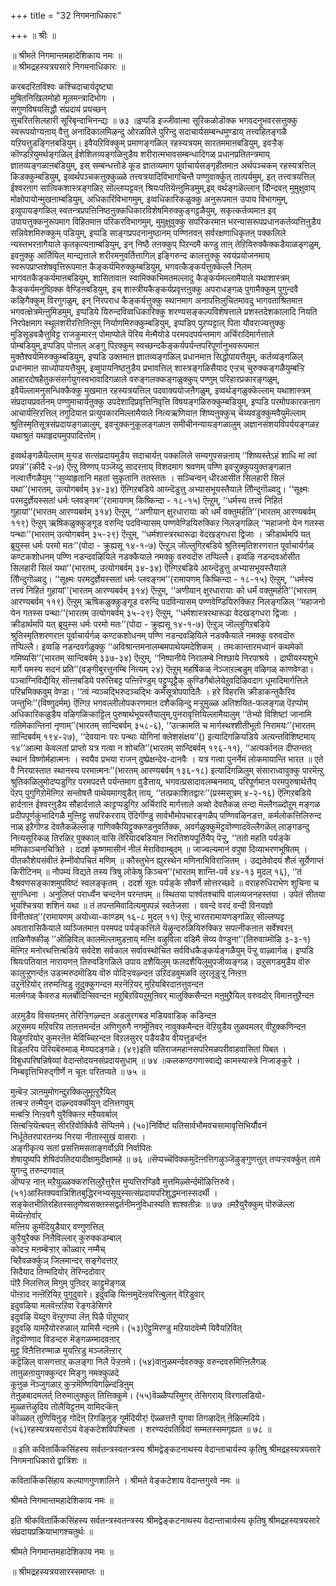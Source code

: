 +++
title = "32 निगमनाधिकारः"

+++
॥ श्रीः ॥  
  
॥ श्रीमते निगमान्तमहादेशिकाय नमः ॥   
॥ श्रीमद्रहस्यत्रयसारे निगमनाधिकारः ॥  
  
  
करबदरितविश्वः कश्चिदाचार्यदृष्ट्या   
मुषितनिखिलमोहो मूलमन्त्रादिभोगः ।   
सगुणविषयसिद्धौ संप्रदायं प्रयच्छन्   
सुचरितसिलहारी सूरिबृन्दाभिनन्द्यः ॥ ७३ ॥इप्पडि इज्जीवात्मा सूरिकळोडॊक्क भगवदनुभवरसत्तुक्कु स्वरूपयोग्यऩाय् वैत्तु अनादिकालमिऴन्दु ओरळविले पुरिन्दु सदाचार्यसम्बन्धमुण्डाय् तत्त्वहितङ्गळै यऱियत्तुडङ्गिऩबडियुम्। इवैयऱिविक्कुम् प्रमाणङ्गळिल् रहस्यत्रयम् सारतममाऩबडियुम्, इवऱ्ऱैक् कॊण्डऱियुमर्थङ्गळिल् ईशेशितव्यङ्गळिऩुडैय शरीरात्मभावसम्बन्धादिगळ् प्रधानप्रतितन्त्रमाय् ज्ञातव्यङ्गळाऩबडियुम्, इस् सम्बन्धत्तोडे कूड ज्ञातव्यमाग पूर्वाचार्यसङ्गृहीतमाऩ अर्थपञ्चकम् रहस्यत्रत्तिल् किडक्कुम्बडियुम्, इव्वर्थपञ्चकत्तुक्कुळ्ळे तत्त्वत्रयादिविभागचिन्तै पण्णुवार्क्कुत् तात्पर्यमुम्, इत् तत्त्वत्रयत्तिल् ईश्वरऩाग सात्विकशास्त्रङ्गळिऱ् सॊल्लप्पट्टवऩ् श्रियःपतियॆऩ्ऩुमिडमुम्,इव् वर्थङ्गळॆल्लान् दौिन्दवऩ् मुमुक्षुवाय् मोक्षोपायोन्मुखऩाम्बडियुम्, अधिकारिविभागमुम्, इव्वधिकारिकळुक्कु अनुरूपमाऩ उपाय विभागमुम्, इव्वुपायङ्गळिल् स्वतन्त्रप्रपत्तिनिष्ठऩुक्कधिकारविशेषमिरुक्कुङ्गट्टळैयुम्, सकृत्कर्तव्यमाऩ इव् उपायत्तुक्कनुरूपमाग विहितमाऩ परिकरविभागमुम्, मुमुक्षुवुक्कु सपरिकरमाऩ भरन्यासरूपप्रधानकर्तव्यत्तिऩुडैय सन्निवेशमिरुक्कुम् पडियुम्, इप्पडि साङ्गप्रपदनानुष्ठानम् पण्णिऩवऩ् सर्वरक्षणाधिकृतऩ् पक्कलिले न्यस्तभरऩागैयाले कृतकृत्यऩाम्बडियुम्, इन् निष्ठै तऩक्कुप् पिऱन्दमै कण्डु ताऩ् तेऱियिरुक्कैक्कडैयाळङ्गळुम्, इवऩुक्कु आर्तियिल् मान्द्यत्ताले शरीरमनुवर्तित्तागिल् इङ्गिरुन्द कालत्तुक्कु स्वयंप्रयोजनमाय् स्वरूपप्राप्तशेषवृत्तिरूपमाऩ कैङ्कर्यमिरुक्कुम्बडियुम्, भगवत्कैङ्कर्यत्तुक्कॆल्लै निलम् भागवतकैङ्कर्यमाऩबडियुम्, शासितावाऩ स्वामिक्कभिमतमल्लादु कैङ्कर्यमल्लामैयाले यथाशास्त्रम् कैङ्कर्यमनुष्ठिक्क वेण्डिऩबडियुम्, इच् शास्त्रीयकैङ्कर्यप्रवृत्तऩुक्कु अपराधङ्गळ् पुगामैक्कुम् पुगुन्दवै कऴिगैक्कुम् विरगुगळुम्, इन् निरपराध कैङ्कर्यत्तुक्कु स्थानमाग अनापत्तिलुचितमावदु भागवताश्रितमाऩ भगवत्क्षेत्रमॆऩ्ऩुमिडमुम्, इप्पडिये यिरुन्दविव्वधिकारिक्कु शरण्यसङ्कल्पविशेषत्ताले प्रशस्तदेशकालादि नियति निरपेक्षमाग स्थूलशरीरत्तिऩिऩ्ऱुम् निर्याणमिरुक्कुम्बडियुम्, इप्पडिप् पुऱप्पट्टाल् पिता यौवराज्यत्तुक्कु मुडिसूडवऴैत्तुविट्ट राजकुमारऩ् पोमाप्पोले पॆरिय मेऩ्मैयोडे परमपदपर्यन्तमाग अर्चिरादिमार्गत्ताले पोम्बडियुम्,इप्पडिप् पोऩाल् अङ्गु पिऱक्कुम् स्वच्छन्दकैङ्कर्यपर्यन्तपरिपूर्णानुभवरूपमाऩ मुक्तैश्वर्यमिरुक्कुम्बडियुम्, इप्पडि उक्तमाऩ ज्ञातव्यङ्गळिल् प्रधानमाऩ सिद्धोपायत्तैयुम्, कर्तव्यङ्गळिल् प्रधानमाऩ साध्योपायत्तैयुम्, इव्वुपायनिष्ठऩुडैय प्रभावत्तिल् शास्त्रङ्गळिसैयाद एऱ्ऱच् चुरुक्कङ्गळैयुम्बऱ्ऱि आहारदोषहैतुकसंसर्गयुगस्वभावादिगळाले वरुङ्गलक्कङ्गळुक्कुप् पण्णुम् परिहारप्रकारङ्गळुम्, इवैयॆल्लामनुसन्धिक्कैक्कु मुखमाऩ रहस्यत्रयत्तिल् पदवाक्ययोजऩैगळुम्, इव्वर्थङ्गळुक्कॆल्लाम् यथाशास्त्रम् संप्रदायप्रवर्तनम् पण्णुमाचार्यऩुक्कु उपदेशादिप्रवृत्तिनिवृत्ति विषयङ्गळिरुक्कुम्बडियुम्, इप्पडि परमोपकारकऩाग आचार्यऩ्ऱिऱत्तिल् तगुदियाऩ प्रत्युपकारमिल्लामैयाले नित्यऋणियाऩ शिष्यऩुक्कुच् चॆय्यवडुक्कुमवैयुमॆल्लाम् श्रुतिस्मृतिसूत्रसंप्रदायङ्गळालुम्, इवऱ्ऱुक्कनुकूलङ्गळाऩ समीचीनन्यायङ्गळालुम् अज्ञानसंशयविपर्ययङ्गळऱ यथाश्रुतं यथाहृदयमुपपादित्तोम्।  
  
इव्वर्थङ्गळैयॆल्लाम् मुऱ्पड सत्संप्रदायमुडैय सदाचार्यऩ् पक्कलिले सम्यगुपसन्नऩाय् ‘‘शिष्यस्तेऽहं शाधि मां त्वां प्रपन्नं’’(कीदै २-७) ऎऩ्ऱु विण्णप् पञ्जॆय्दु सादरऩाय् विशदमाग श्रवणम् पण्णि इवऱ्ऱुक्कुपयुक्तङ्गळाऩ नल्वार्त्तैगळैयुम् ‘‘सुव्याहृतानि महतां सुकृतानि ततस्ततः । सञ्चिन्वन् धीरआसीत सिलहारी सिलं यथा’’(भारतम्, उत्योगबर्वम् ३४-३४) ऎऩ्गिऱबडिये आय्न्दॆडुत्तु अभ्यासभूयस्तैयाले तौिन्दुगॊळ्वदु। ‘‘सूक्ष्मः परमदुर्ज्ञेयस्सतां धर्मः प्लवङ्गम’’(रामायणम् किष्किन्दा - १८-१५) ऎऩ्ऱुम्, ‘‘धर्मस्य तत्त्वं निहितं गुहायां’’(भारतम् आरण्यबर्वम् ३१४) ऎऩ्ऱुम्, ‘‘अणीयान् क्षुरधारायाः को धर्मं वक्तुमर्हति’’(भारतम् आरण्यबर्वम् ११९) ऎऩ्ऱुम् ऋषिकळुक्कुङ्गूड वरुन्दि पदविन्यासम् पण्णवेण्डियिरुक्किऱ निलङ्गळिल् ‘‘महाजनो येन गतस्स पन्थाः’’(भारतम् उत्योगबर्वम् ३५-२९) ऎऩ्ऱुम्, ‘‘धर्मशास्त्ररथारूढा वेदखड्गधरा द्विजाः । क्रीडार्थमपि यत् ब्रूयुस्स धर्मः परमो मतः’’(पोदा - क्रुह्यसू १४-१-७) ऎऩ्ऱुञ् जॊल्लुगिऱबडिये श्रुतिस्मृतिशरणराऩ पूर्वाचार्यर्गळ् कण्टकशोधनम् पण्णि नडन्दवऴियिले नडक्कैयाले नमक्कु वरुवदॊरु तप्पिल्लै। इव्वऴि नडन्दवर्आसीत सिलहारी सिलं यथा’’(भारतम्, उत्योगबर्वम् ३४-३४) ऎऩ्गिऱबडिये आय्न्दॆडुत्तु अभ्यासभूयस्तैयाले तौिन्दुगॊळ्वदु। ‘‘सूक्ष्मः परमदुर्ज्ञेयस्सतां धर्मः प्लवङ्गम’’(रामायणम् किष्किन्दा - १८-१५) ऎऩ्ऱुम्, ‘‘धर्मस्य तत्त्वं निहितं गुहायां’’(भारतम् आरण्यबर्वम् ३१४) ऎऩ्ऱुम्, ‘‘अणीयान् क्षुरधारायाः को धर्मं वक्तुमर्हति’’(भारतम् आरण्यबर्वम् ११९) ऎऩ्ऱुम् ऋषिकळुक्कुङ्गूड वरुन्दि पदविन्यासम् पण्णवेण्डियिरुक्किऱ निलङ्गळिल् ‘‘महाजनो येन गतस्स पन्थाः’’(भारतम् उत्योगबर्वम् ३५-२९) ऎऩ्ऱुम्, ‘‘धर्मशास्त्ररथारूढा वेदखड्गधरा द्विजाः । क्रीडार्थमपि यत् ब्रूयुस्स धर्मः परमो मतः’’(पोदा - क्रुह्यसू १४-१-७) ऎऩ्ऱुञ् जॊल्लुगिऱबडिये श्रुतिस्मृतिशरणराऩ पूर्वाचार्यर्गळ् कण्टकशोधनम् पण्णि नडन्दवऴियिले नडक्कैयाले नमक्कु वरुवदॊरु तप्पिल्लै। इव्वऴि नडन्दवर्गळुक्कु ‘‘अविश्रान्तमनालम्बमपाथेयमदेशिकम् । तमःकान्तारमध्वानं कथमेको गमिष्यसि’’(भारतम् सान्दिबर्वम् ३३७-३४) ऎऩ्ऱुम्, ‘‘निष्पानीये निरालम्बे निश्छाये निरपाश्रये । द्राघीयस्यशुभे मार्गे यमस्य सदनं प्रति’’(वङ्गीबुरत्तुनम्बि नित्यम् २४) ऎऩ्ऱुम् महर्षिकळ् नॆञ्जाऱल्बडुम् वऴिगळ् काणवेण्डा। पञ्चाग्निविद्यैयिऱ् सॊऩ्ऩबडिये परुत्तिबट्ट पऩ्ऩिरॆण्डुम् पट्टुप्पूट्टैक् कुण्डिगैबोलेयेऱुवदिऴिवदाग धूमादिमार्गत्तिले परिभ्रमिक्कवुम् वेण्डा। ‘‘त्वं न्यञ्चद्भिरुदञ्चद्भिः कर्मसूत्रोपपादितैः । हरे विहरसि क्रीडाकन्तुकैरिव जन्तुभिः’’(विष्णुदर्मम्) ऎऩ्गिऱ भगवल्लीलोपकरणमाऩ दशैकऴिन्दु मऱ्ऱुमुळ्ळ अतिशयित-फलङ्गळ् पॆऱप्पोम् अधिकारिकळुडैय वऴिगळिऱ्काट्टिल् पुरुषार्थभूयस्तैयालुम्,पुनरावृत्तियिल्लामैयालुम् ‘‘तेभ्यो विशिष्टां जानामि गतिमेकान्तिनां नृणाम्’’(भारतम् सान्दिबर्वम् ३५८-६), ‘‘उत्क्रामति च मार्गस्थश्शीतीभूतो निरामयः’’(भारतम् सान्दिबर्वम् १९४-२७), ‘‘देवयानः परः पन्थाः योगिनां क्लेशसंक्षय’’() इत्यादिगळिऱ्पडिये अत्यन्तविशिष्टमाय् १४‘‘आत्मा केवलतां प्राप्तो यत्र गत्वा न शोचति’’(भारतम् सान्दिबर्वम् १९६-११), ‘‘अत्यर्कानल दीप्तन्तत् स्थानं विष्णोर्महात्मनः । स्वयैव प्रभया राजन् दुष्प्रेक्षन्देव-दानवैः । यत्र गत्वा पुनर्नेमं लोकमायान्ति भारत ॥ एते वै निरयास्तात स्थानस्य परमात्मनः’’(भारतम् आरण्यबर्वम् १३६-१८) इत्यादिगळिलुम् संसाराध्वावुक्कु पारमॆऩ्ऱु श्रुतिकळिलुमोदप्पडुगिऱ परमपदत्तै पर्यन्तमाग वुडैत्ताय्, भगवत्प्रसादावलम्बनमाय्, परिपूर्णमाऩ परमपुरुषार्थत्तैप् पॆऱप् पुगुगिऱोमॆऩ्गिऱ सन्तोषत्तै पाथेयमागवुडैत् ताय्, ‘‘तत्प्रकाशितद्वारः’’(प्रस्मसूत्रम् ४-२-१६) ऎऩ्गिऱबडिये हार्दऩाऩ ईश्वरऩुडैय सौहार्दत्ताले काट्टप्पडुगिऱ अर्चिरादि मार्गत्ताले अव्वो देवतैकळ् तन्दा मॆल्लैगळ्दोऱुम् मङ्गळ प्रदीपपूर्णकुंभादिगळै मुऩ्ऩिट्टु सपरिकरराय् ऎदिर्गॊण्डु सार्वभौमोपचारङ्गळैप् पण्णिवऴिनडत्त, कर्मलोकत्तिलिरुन्द नाळ् इऱैगॊण्ड देवतैकळॆल्लाङ् गाणिक्कैयिट्टुक्कण्डनुवर्तिक्क, अवर्गळुक्कुमॆट्टवॊण्णादवॆल्लैगळॆल् लाङ्गडन्दु नित्यसूरिकळ् तिरळिऱ् पुक्काल् वासि तॆरियादबडियाऩ निरतिशयपूर्तियैप् पॆऱ्ऱु, ‘‘ततो महति पर्यङ्के मणिकाञ्चनचित्रिते । ददर्श कृष्णमासीनं नीलं मेराविवाम्बुदम् ॥ जाज्वल्यमानं वपुषा दिव्याभरणभूषितम् । पीतकौशेयसंवीतं हेम्नीवोपचितं मणिम् ॥ कौस्तुभेन ह्युरस्थेन मणिनाभिविराजितम् । उद्यतेवोदयं शैलं सूर्येणाप्तं किरीटिनम् ॥ नौपम्यं विद्यते तस्य त्रिषु लोकेषु किञ्चन’’(भारतम् शान्ति-पर्व ४४-१३ मुदल् १६), ‘‘तं वैश्रवणसङ्काशमुपविष्टं स्वलङ्कृतम् । ददर्श सूतः पर्यङ्के सौवर्णे सोत्तरच्छदे ॥ वराहरुधिराभेण शुचिना च सुगन्धिना । अनुलिप्तं परार्ध्येन चन्दनेन परन्तपम् ॥ स्थितया पार्श्वतश्चापि वालव्यजनहस्तया । उपेतं सीतया भूयश्चित्रया शशिनं यथा ॥ तं तपन्तमिवादित्यमुपपन्नं स्वतेजसा । ववन्दे वरदं वन्दी विनयज्ञो विनीतवत्’’(रामायणम् अयोध्या-काण्डम् १६-८ मुदल् ११) ऎऩ्ऱु भारतरामायणङ्गळिऱ् सॊल्लप्पट्ट अवतारासिकैयाले व्यञ्जितमाऩ परमपद पर्यङ्कत्तिले यॆऴुन्दरुळियिरुक्किऱ सपत्नीकऩाऩ सर्वेश्वरऩ् ताळिणैक्कीऴ् ’’ऒऴिविल् कालमॆल्लामुडऩाय् मऩ्ऩि वऴुविला वडिमै सॆय्य वेण्डुना’’(तिरुवाय्मॊऴि ३-३-१) मॆऩ्गिऱ मनोरथत्तिऩ्बडिये सर्वदेश सर्वकाल सर्वावस्थोचित सर्वविधकैङ्कर्यङ्गळैयुम् पॆऱ्ऱु वाऴ्वार्गळ्। इप्पडि श्रियःपतियाऩ नारायणऩ् तिरुवडिगळिले उपाय दशैयिलुम् फलदशैयिलुमुपजीव्यङ्गळ्। उऱुसगडमुडैय वॊरु कालुऱ्ऱुणर्न्दऩ उडऩ्मरुदमॊडिय वॊरु पोदिऱ्ऱवऴ्न्दऩ उऱिदडवुमळवि लुरलूडुऱ्ऱु निऩ्ऱऩ   
उऱुनॆऱियोर् तरुमऩ्विडु तूदुक्कुगन्दऩ मऱनॆऱियर् मुऱियबिरदाऩत्तुवन्दऩ   
मलर्मगळ् कैवरुड मलर्बोदिऱ्सिवन्दऩ मऱुबिऱवियऱुमुऩिवर् मालुक्किसैन्दऩ मऩुमुऱैयिल् वरुवदोर् विमाऩत्तुऱैन्दऩ   
  
अऱमुडैय विसयऩमर् तेरिऱ्ऱिगऴ्न्दऩ अडलुरगबड मडियवाडिक् कडिन्दऩ  
अऱुसमय मऱिवरिय ताऩत्तमर्न्दऩ अणिगुरुगै नगर्मुऩिवर् नावुक्कमैन्दऩ वॆऱियुडैय तुळवमलर् वीऱुक्कणिन्दऩ विऴुगरियोर् कुमरऩॆऩ मेविच्चिऱन्दऩ विऱलसुरर् पडैयडैय वीयत्तुडर्न्दऩ  
विडलरिय पॆरियबॆरुमाळ् मॆय्प्पदङ्गळे। (४९)इति यतिराजमहानसपरिमळपरीवाहवासितां पिबत । विबुधपरिषन्निषेव्यां वेदान्तोदयनसंप्रदायसुधाम् ॥ ७४ ॥कलकण्ठगणास्वाद्ये कामस्यास्त्रे निजाङ्कुरे । निम्बवृत्तिभिरुद्गीर्णे न चूतः परितप्यते ॥ ७५ ॥  
  
मुऩ्बॆऱ्ऱ ञाऩमुमोगन्दुऱक्किलुमूऩ्ऱुरैयिल्   
तऩ्बऱ्ऱ तऩ्मैयुन् दाऴ्न्दवर्क्कीयुन् दऩित्तगवुम्   
मऩ्बऱ्ऱि निऩ्ऱवगै युरैक्किऩ्ऱ मऱैयवर्बाल्   
सिऩ्बऱ्ऱियॆऩ्बयऩ् सीरऱिवोर्क्किवै सॆप्पिऩमे। (५०)निर्विष्टं यतिसार्वभौमवचसामावृत्तिभिर्यौवनं   
निर्धूतेतरपारतन्त्र्य निरया नीतास्सुखं वासराः ।  
अङ्गीकृत्य सतां प्रसत्तिमसताङ्गर्वोऽपि निर्वापितः   
शेषायुष्यपि शेषिदंपतिदयादीक्षामुदीक्षामहे ॥ ७६ ॥सॆप्पच्चॆविक्कमुदॆऩ्ऩत्तिगऴुञ्जॆऴुङ्गुणत्तुत् तप्पऱ्ऱवर्क्कुत् तामे युगन्दु तरुन्दगवाल्  
ऒप्पऱ्ऱ नाऩ् मऱैयुळ्ळक्करुत्तिलुऱैत्तुरैत्त मुप्पत्तिरण्डिवै मुत्तमिऴ्सेर्न्दमॊऴित्तिरुवे। (५१)आस्तिक्यवान्निशितबुद्धिरनभ्यसूयुस्सत्संप्रदायपरिशुद्धमनास्सदर्थी । सङ्केतभीतिरहितस्सतृणेष्वसक्तस्सद्वर्तनीमनुविधास्यति शाश्वतीन्नः ॥ ७७ ॥मऱैयुरैक्कुम् पॊरुळॆल्ला मॆय्यॆऩ्ऱोर्वार्  
मऩ्ऩिय कूर्मदियुडैयार् वण्गुणत्तिल्  
कुऱैयुरैक्क निऩैविल्लार् कुरुक्कडम्बाल्  
कोदऱ्ऱ मऩम्बॆऱ्ऱार् कॊळ्वार् नम्मैच्  
चिऱैवळर्क्कुञ् जिलमान्दर् सङ्गेदत्ताऱ्  
सिदैयाद तिण्मदियोर् तॆरिन्ददोवार्  
पॊऱै निलत्तिल् मिगुम् पुऩिदर् काट्टुमॆङ्गळ्  
पॊऩ्ऱाद नऩ्ऩॆऱियिऱ् पुगुदुवारे। इदुवऴि यिऩ्ऩमुदॆऩ्ऱवरिऩ्बुलऩ् वेऱिडुवार्   
इदुवऴिया मलवॆऩ्ऱऱिवा रॆङ्गडेसिगरे   
इदुवऴि यॆय्दुग वॆऩ्ऱुगप्पा लॆऩ् पिऴै पॊऱुप्पार्   
इदुवऴि यामऱैयोररुळाल् यामिसै न्दऩमे। (५३)ऎट्टुमिरण्डु मऱियादवॆम्मै यिवैयऱिवित्  
तॆट्टवॊण्णाद विडन्दरु मॆङ्गळम्मादवऩार्   
मुट्ट विऩैत्तिरण्माळ मुयऩ्ऱिडु मञ्जलॆऩ्ऱार्   
कट्टॆऴिल् वासगत्ताऱ् कलङ्गा निलै पॆऱ्ऱऩमे। (५४)वाऩुळमर्न्दवरुक्कु वरुन्दवरुमिऩ्ऩिलैगळ्  
ताऩुळऩायुगक्कुन्दर मिङ्गु नमक्कुळदे  
कूऩुळ नॆञ्जुगळाऱ् कुऱ्ऱमॆण्णियिगऴ्न्दिडिऩुम्  
तेऩुळबादमलर्त् तिरुमालुक्कुत् तित्तिक्कुमे। (५५)वॆळ्ळैप्परिमुगर् तेसिगराय् विरगालडियो-   
मुळ्ळत्तॆऴुदिय तोलैयिट्टऩम् यामिदऱ्कॆऩ्   
कॊळ्ळत् तुणियिऩुङ् गोदॆऩ् ऱिगऴिऩुङ् गूर्मदियीर्! ऎळ्ळत्तऩै युगवा तिगऴादॆऩ् ऩॆऴिल्मदिये। (५६)रहस्यत्रयसारोऽयं वेङ्कटेशविपश्चिता । शरण्यदंपतिविदां सम्मतस्समगृह्यत ॥ ७८ ॥  
  
  
॥ इति कवितार्किकसिंहस्य सर्वतन्त्रस्वतन्त्रस्य श्रीमद्वेङ्कटनाथस्य वेदान्ताचार्यस्य कृतिषु श्रीमद्रहस्यत्रयसारे  
निगमनाधिकारो द्वात्रिंशः ॥  
  
   
कवितार्किकसिंहाय कल्याणगुणशालिने । श्रीमते वेङ्कटेशाय वेदान्तगुरवे नमः ॥  
  
श्रीमते निगमान्तमहादेशिकाय नमः ॥  
  
  
इति श्रीकवितार्किकसिंहस्य सर्वतन्त्रस्वतन्त्रस्य श्रीमद्वेङ्कटनाथस्य वेदान्ताचार्यस्य कृतिषु श्रीमद्रहस्यत्रयसारे संप्रदायप्रक्रियाभागश्चतुर्थः ॥  
  
श्रीमते निगमान्तमहादेशिकाय नमः ॥  
  
॥ श्रीमद्रहस्यत्रयसारस्समाप्तः ॥